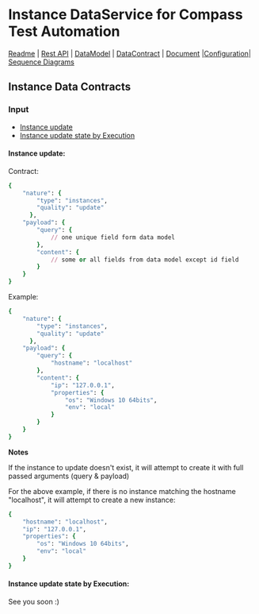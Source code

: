 # Instance DataService for Compass Test Automation
[Readme](README.md) | [Rest API](RESTAPI.md) | [DataModel](DATAMODEL.md) | [DataContract](DATACONTRACT.md) | [Document](DOCUMENTATION.md) |[Configuration](CONFIGURATION.md)| [Sequence Diagrams](https://www.lucidchart.com/documents/edit/9980627b-2d6c-4a15-b610-235575b8801e)

## Instance Data Contracts

### Input
* [Instance update](#instance-update)
* [Instance update state by Execution](#instance-execution-state-update)

#### Instance update:
Contract:
```ruby
{
    "nature": {
        "type": "instances",
        "quality": "update"
      },
    "payload": {
        "query": {
            // one unique field form data model
        },
        "content": {
            // some or all fields from data model except id field
        }        
    }
}
```
Example:
```ruby
{
    "nature": {
        "type": "instances",
        "quality": "update"
      },
    "payload": {
        "query": {
            "hostname": "localhost"
        },
        "content": {
            "ip": "127.0.0.1",
            "properties": {
                "os": "Windows 10 64bits",
                "env": "local"
            }
        }        
    }
}
```

**Notes**

If the instance to update doesn't exist, it will attempt to create it with full passed arguments (query & payload)

For the above example, if there is no instance matching the hostname "localhost", it will attempt to create a new instance:

```ruby
{
    "hostname": "localhost",
    "ip": "127.0.0.1",
    "properties": {
        "os": "Windows 10 64bits",
        "env": "local"
    }
}
```

#### Instance update state by Execution:

See you soon :)